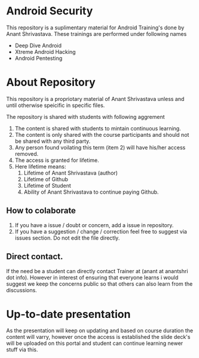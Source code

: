 # Android Security
This repository is a suplimentary material for Android Training's done by Anant Shrivastava. These trainings are performed under following names
- Deep Dive Android
- Xtreme Android Hacking
- Android Pentesting


# About Repository

This repository is a propriotary material of Anant Shrivastava unless and until otherwise speicific in specific files.

The repository is shared with students with following aggrement

1. The content is shared with students to mintain continuous learning.
2. The content is only shared with the course participants and should not be shared with any third party.
3. Any person found voilating this term (item 2) will have his/her access removed.
4. The access is granted for lifetime.
5. Here lifetime means:
    1. Lifetime of Anant Shrivastava (author)
    2. Lifetime of Github
    3. Lifetime of Student
    4. Ability of Anant Shrivastava to continue paying Github.

## How to colaborate

1. If you have a issue / doubt or concern, add a issue in repository. 
2. If you have a suggestion / change / correction feel free to suggest via issues section. Do not edit the file directly.

## Direct contact.
If the need be a student can directly contact Trainer at (anant at anantshri dot info). However in interest of ensuring that everyone learns i would suggest we keep the concerns public so that others can also learn from the discussions.

# Up-to-date presentation
As the presentation will keep on updating and based on course duration the content will varry, however once the access is established the slide deck's will be uploaded on this portal and student can continue learning newer stuff via this.
